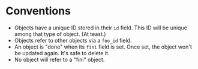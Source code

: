 # Conventions

 * Objects have a unique ID stored in their `id` field.  This ID will be unique among that type of object. (At teast.)
 * Objects refer to other objects via a `foo_id` field.
 * An object is "done" when its `fini` field is set. Once set, the object won't be updated again.  It's safe to delete it.
 * No object will refer to a "fini" object.
